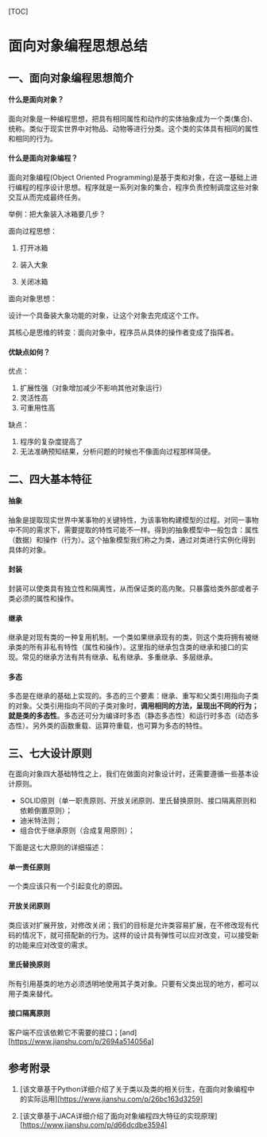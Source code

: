 [TOC]



# 面向对象编程思想总结

## 一、面向对象编程思想简介

#### 什么是面向对象？

面向对象是一种编程思想，把具有相同属性和动作的实体抽象成为一个类(集合)、统称。类似于现实世界中对物品、动物等进行分类。这个类的实体具有相同的属性和相同的行为。

#### 什么是面向对象编程？

面向对象编程(Object Oriented Programming)是基于类和对象，在这一基础上进行编程的程序设计思想。程序就是一系列对象的集合，程序负责控制调度这些对象交互从而完成最终任务。

举例：把大象装入冰箱要几步？

面向过程思想：

1. 打开冰箱

2. 装入大象

3. 关闭冰箱

面向对象思想：

设计一个具备装大象功能的对象，让这个对象去完成这个工作。



其核心是思维的转变：面向对象中，程序员从具体的操作者变成了指挥者。

#### 优缺点如何？

优点：

1. 扩展性强（对象增加减少不影响其他对象运行）
2. 灵活性高
3. 可重用性高

缺点：

1. 程序的复杂度提高了
2. 无法准确预知结果，分析问题的时候也不像面向过程那样简便。



## 二、四大基本特征

#### 抽象

抽象是提取现实世界中某事物的关键特性，为该事物构建模型的过程。对同一事物中不同的需求下，需要提取的特性可能不一样。得到的抽象模型中一般包含：属性（数据）和操作（行为）。这个抽象模型我们称之为类，通过对类进行实例化得到具体的对象。



#### 封装

封装可以使类具有独立性和隔离性，从而保证类的高内聚。只暴露给类外部或者子类必须的属性和操作。



#### 继承

继承是对现有类的一种复用机制。一个类如果继承现有的类，则这个类将拥有被继承类的所有非私有特性（属性和操作）。这里指的继承包含类的继承和接口的实现。常见的继承方法有共有继承、私有继承、多重继承、多层继承。



#### 多态

多态是在继承的基础上实现的。多态的三个要素：继承、重写和父类引用指向子类的对象。父类引用指向不同的子类对象时，**调用相同的方法，呈现出不同的行为；就是类的多态性**。多态还可分为编译时多态（静态多态性）和运行时多态（动态多态性）。另外类的函数重载、运算符重载，也可算为多态的特性。



## 三、七大设计原则

在面向对象四大基础特性之上，我们在做面向对象设计时，还需要遵循一些基本设计原则。

- SOLID原则（单一职责原则、开放关闭原则、里氏替换原则、接口隔离原则和依赖倒置原则）；
- 迪米特法则；
- 组合优于继承原则（合成复用原则）；

下面是这七大原则的详细描述：

#### 单一责任原则

一个类应该只有一个引起变化的原因。

#### 开放关闭原则

类应该对扩展开放，对修改关闭；我们的目标是允许类容易扩展，在不修改现有代码的情况下，就可搭配新的行为。这样的设计具有弹性可以应对改变，可以接受新的功能来应对改变的需求。

#### 里氏替换原则

所有引用基类的地方必须透明地使用其子类对象。只要有父类出现的地方，都可以用子类来替代。

#### 接口隔离原则

客户端不应该依赖它不需要的接口；[and][https://www.jianshu.com/p/2694a514056a]







## 参考附录

1. [该文章基于Python详细介绍了关于类以及类的相关衍生，在面向对象编程中的实际运用][https://www.jianshu.com/p/26bc163d3259]

2. [该文章基于JACA详细介绍了面向对象编程四大特征的实现原理][https://www.jianshu.com/p/d66dcdbe3594]

